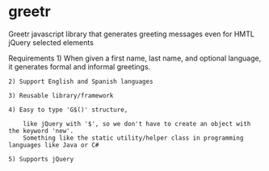 # greetr
Greetr javascript library that generates greeting messages even for HMTL jQuery selected elements 

Requirements
	1) When given a first name, last name, and optional language, it generates formal and informal greetings.
	
	2) Support English and Spanish languages
	
	3) Reusable library/framework
	
	4) Easy to type 'G$()' structure, 
	
		like jQuery with '$', so we don't have to create an object with the keyword 'new'.
		Something like the static utility/helper class in programming languages like Java or C#
	
	5) Supports jQuery
